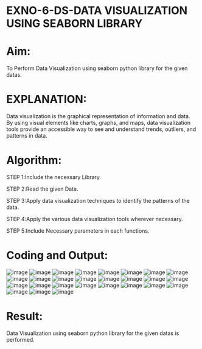# EXNO-6-DS-DATA VISUALIZATION USING SEABORN LIBRARY

# Aim:
  To Perform Data Visualization using seaborn python library for the given datas.

# EXPLANATION:
Data visualization is the graphical representation of information and data. By using visual elements like charts, graphs, and maps, data visualization tools provide an accessible way to see and understand trends, outliers, and patterns in data.

# Algorithm:
STEP 1:Include the necessary Library.

STEP 2:Read the given Data.

STEP 3:Apply data visualization techniques to identify the patterns of the data.

STEP 4:Apply the various data visualization tools wherever necessary.

STEP 5:Include Necessary parameters in each functions.

# Coding and Output:
![image](https://github.com/user-attachments/assets/1cb27a07-b177-488c-bd0d-3f2cddcea3ce)
![image](https://github.com/user-attachments/assets/8da6451b-f6f3-494b-bd9b-b9ec0255d986)
![image](https://github.com/user-attachments/assets/c6b2ff47-4157-4f64-8278-39c83c84c11c)
![image](https://github.com/user-attachments/assets/81515da6-14c6-4b12-a4b2-7eb952b8fe8e)
![image](https://github.com/user-attachments/assets/4ea2cf89-06a8-42ea-bc3f-c4ab1f2fe3ad)
![image](https://github.com/user-attachments/assets/744654cc-3f5b-452b-83fb-d17d7189ba9b)
![image](https://github.com/user-attachments/assets/f6d47a44-73d9-485e-bc09-f6331aa67712)
![image](https://github.com/user-attachments/assets/2ea49c6d-9ce9-47c0-9bdf-8aa17b65f4f9)
![image](https://github.com/user-attachments/assets/7ed82175-59e3-453a-847d-8eb11cac5c1b)
![image](https://github.com/user-attachments/assets/20b44732-be46-4023-86f9-e488d28fac72)
![image](https://github.com/user-attachments/assets/2d5137e4-6519-4ca8-b69e-446f9560eb07)
![image](https://github.com/user-attachments/assets/dc8173eb-33e0-4758-b000-9505b6f89fae)
![image](https://github.com/user-attachments/assets/edbe8513-3251-4fe2-a1f4-a2d386ad91c3)
![image](https://github.com/user-attachments/assets/15e84dd4-386e-494b-a45a-2b5a591272e0)
![image](https://github.com/user-attachments/assets/f7659759-9d7f-453b-bb8d-06fa8910d14e)
![image](https://github.com/user-attachments/assets/27d9d985-549d-4e83-9782-ff4c61c9df5c)
![image](https://github.com/user-attachments/assets/1d2b0c4b-a6ae-466b-95e5-73a8a0653c82)
![image](https://github.com/user-attachments/assets/d3be3f77-44c1-4b1c-ab31-9686e3bb48b1)
![image](https://github.com/user-attachments/assets/e99b74b0-ee9b-4b22-b2a8-f2b23cfaa345)
![image](https://github.com/user-attachments/assets/f4b18c43-fb85-4050-9d09-ad9ed0038e73)
![image](https://github.com/user-attachments/assets/19543d1f-eff1-41f8-90f5-5699f2154e98)
![image](https://github.com/user-attachments/assets/5eee2325-3dc4-4a1f-9b9a-485aa0c7224e)
![image](https://github.com/user-attachments/assets/82235188-14e6-4f82-9402-ea62ea7ba710)
![image](https://github.com/user-attachments/assets/720aac26-5b2c-4835-b70a-fbcde2da1a02)
![image](https://github.com/user-attachments/assets/8f94b973-8f86-4c28-a602-e0bbb33a83ee)
![image](https://github.com/user-attachments/assets/3b595c3a-3b39-45b1-aa25-f0a11ed46ef5)
![image](https://github.com/user-attachments/assets/a3c1daff-efe4-4fd5-ab41-e9de097b78f1)


# Result:
Data Visualization using seaborn python library for the given datas is performed.
